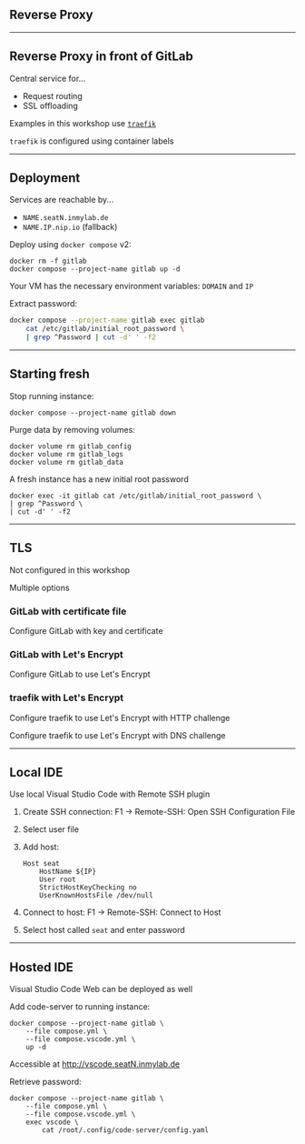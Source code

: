 <!-- .slide: id="gitlab_traefik" class="vertical-center" -->

<i class="fa-duotone fa-signs-post fa-8x fa-duotone-colors" style="float: right; color: grey;"></i>

## Reverse Proxy

---

## Reverse Proxy in front of GitLab

<i class="fa-duotone fa-signs-post fa-4x fa-duotone-colors" style="float: right;"></i>

Central service for...

- Request routing
- SSL offloading

Examples in this workshop use [`traefik`](https://traefik.io/traefik/)

`traefik` is configured using container labels

---

## Deployment

<i class="fa-duotone fa-signs-post fa-4x fa-duotone-colors" style="float: right;"></i>

Services are reachable by...

- `NAME.seatN.inmylab.de`
- `NAME.IP.nip.io` (fallback)

Deploy using `docker compose` v2:

```
docker rm -f gitlab
docker compose --project-name gitlab up -d
```

Your VM has the necessary environment variables: `DOMAIN` and `IP`

Extract password:

```bash
docker compose --project-name gitlab exec gitlab
    cat /etc/gitlab/initial_root_password \
    | grep ^Password | cut -d' ' -f2
```

---

## Starting fresh

Stop running instance:

```
docker compose --project-name gitlab down
```

Purge data by removing volumes:

```
docker volume rm gitlab_config
docker volume rm gitlab_logs
docker volume rm gitlab_data
```

A fresh instance has a new initial root password

```
docker exec -it gitlab cat /etc/gitlab/initial_root_password \
| grep ^Password \
| cut -d' ' -f2
```

---

## TLS

<i class="fa-duotone fa-shield-check fa-4x fa-duotone-colors" style="float: right;"></i>

Not configured in this workshop

Multiple options

### GitLab with certificate file <i class="fa-duotone fa-traffic-light-stop" style="--fa-secondary-color: red;"></i>

Configure GitLab with key and certificate [<i class="fa-solid fa-arrow-up-right-from-square"></i>](https://docs.gitlab.com/omnibus/settings/ssl.html#other-certificate-authorities)

### GitLab with Let's Encrypt <i class="fa-duotone fa-traffic-light-slow" style="--fa-secondary-color: yellow;"></i>

Configure GitLab to use Let's Encrypt [<i class="fa-solid fa-arrow-up-right-from-square"></i>](https://docs.gitlab.com/omnibus/settings/ssl.html#lets-encrypt-integration)

### traefik with Let's Encrypt <i class="fa-duotone fa-traffic-light-go" style="--fa-secondary-color: green;"></i>

Configure traefik to use Let's Encrypt with HTTP challenge [<i class="fa-solid fa-arrow-up-right-from-square"></i>](https://doc.traefik.io/traefik/user-guides/docker-compose/acme-http/)

Configure traefik to use Let's Encrypt with DNS challenge [<i class="fa-solid fa-arrow-up-right-from-square"></i>](https://doc.traefik.io/traefik/user-guides/docker-compose/acme-dns/)

---

<i class="fa-duotone fa-display-code fa-4x fa-duotone-colors" style="float: right;"></i>

## Local IDE

Use local Visual Studio Code [<i class="fa-solid fa-arrow-up-right-from-square"></i>](https://code.visualstudio.com/) with Remote SSH plugin [<i class="fa-solid fa-arrow-up-right-from-square"></i>](https://code.visualstudio.com/docs/remote/ssh)

1. Create SSH connection: F1 -> Remote-SSH: Open SSH Configuration File
1. Select user file
1. Add host:

    ```
    Host seat
        HostName ${IP}
        User root
        StrictHostKeyChecking no
        UserKnownHostsFile /dev/null
    ```
1. Connect to host: F1 -> Remote-SSH: Connect to Host
1. Select host called `seat` and enter password

---

## Hosted IDE

Visual Studio Code Web [<i class="fa-solid fa-arrow-up-right-from-square"></i>](https://code.visualstudio.com/docs/editor/vscode-web) can be deployed as well

Add code-server [<i class="fa-solid fa-arrow-up-right-from-square"></i>](https://github.com/coder/code-server) to running instance:

```
docker compose --project-name gitlab \
    --file compose.yml \
    --file compose.vscode.yml \
    up -d
```

Accessible at http://vscode.seatN.inmylab.de

Retrieve password:

```
docker compose --project-name gitlab \
    --file compose.yml \
    --file compose.vscode.yml \
    exec vscode \
        cat /root/.config/code-server/config.yaml
```
